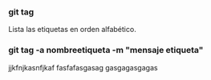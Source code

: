 ### git tag

Lista las etiquetas en orden alfabético.

### git tag -a nombreetiqueta -m "mensaje etiqueta"

jjkfnjkasnfjkaf
fasfafasgasag
gasgagasgagas
